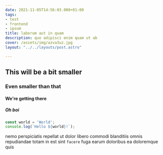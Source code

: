 ```yaml
---
date: 2021-11-05T14:56:03.000+01:00
tags:
- test
- frontend
- ipsum
title: laborum aut in quam
description: quo adipisci enim quam ut ab
cover: /assets/img/azva3uz.jpg
layout: "../../layouts/post.astro"

---
```

## This will be a bit smaller

### Even smaller than that

#### We're getting there

##### Oh boi

```typescript
const world = 'World';
console.log(`Hello ${world}!`);
```

nemo perspiciatis repellat ut dolor libero commodi blanditiis omnis
repudiandae totam in est sint `facere` fuga
earum doloribus ea doloremque quis